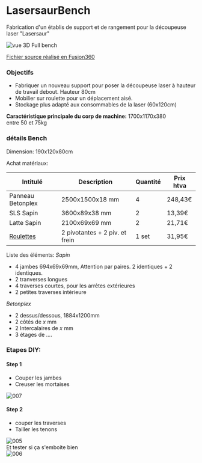 # LasersaurBench
Fabrication d'un établis de support et de rangement pour la découpeuse laser "Lasersaur"

![vue 3D Full bench](https://github.com/openfab-lab/LasersaurBench/blob/master/img/LZ003.jpg)

[Fichier source réalisé en Fusion360](https://myhub.autodesk360.com/ue299040b/g/projects/2016022225246676/data/dXJuOmFkc2sud2lwcHJvZDpmcy5mb2xkZXI6Y28uY0pfVnRvcERSY0NOV0U3YmtBbFlaQQ/DTcd89eQTae9056e860014be22fe5fe5956a?show=overview&viewState=NoIgbgDAdAjCA0IDeAdEAXAngBwKZoC40ARXAZwEsBzAOzXjQEMyzd1C0AOTgJgE5cuTjAC0Adh4BmXCIAsAMwBGkkZwCsANhliNCsRAAmisWvmc0AXwQ0ArgBs78NXxhqofNZJg9ZfP--hJWVcoNTExGG8IYPVZWUDgtzCeHghkvkk1VwSQsP1uNRjPTngYJxc3Dy8eNXhoCAaIKTVGho0xPg1JHg1akXq0htluHmEausQAewQBhubWiHbO7t74fqgGluiRsdqICZEyuSgejRS1GRgNA6PZE40zmsvrkARXxARgAF0voA)


### Objectifs

- Fabriquer un nouveau support pour poser la découpeuse laser à hauteur de travail debout. Hauteur 80cm   
- Mobilier sur roulette pour un déplacement aisé. 
- Stockage plus adapté aux consommables de la laser (60x120cm)

**Caractéristique principale du corp de machine:**
1700x1170x380  
entre 50 et 75kg  



### détails Bench

Dimension: 190x120x80cm  

Achat matériaux:   

Intitulé  | Description | Quantité  |  Prix htva 
------|------|---|---
Panneau Betonplex | 2500x1500x18 mm| 4 | 248,43€
SLS Sapin  | 3600x89x38 mm  | 2 | 13,39€
Latte Sapin | 2100x69x69 mm | 2 | 21,71€
[Roulettes](https://www.kaiserkraft.be/roues-et-roulettes/roulettes-pivotantes-roulettes-fixes/bandage-caoutchouc-thermoplastique-jeu-complet/p/M50182/?PC=6EMA&LC=Shop-eMail_Order-confirmation) | 2 pivotantes + 2 piv. et frein | 1 set | 31,95€

Liste des éléments:
*Sapin*
- 4 jambes 694x69x69mm, Attention par paires. 2 identiques + 2 identiques.  
- 2 tranverses longues
- 4 traverses courtes, pour les arrêtes extérieures
- 2 petites traverses intérieure

*Betonplex*
- 2 dessus/dessous, 1884x1200mm
- 2 côtés de _x_ mm
- 2 Intercalaires de _x_ mm
- 3 étages de ....



### Etapes DIY:
#### Step 1
- Couper les jambes
- Creuser les mortaises

![007](https://github.com/openfab-lab/LasersaurBench/blob/master/img/LZ007.jpg) 

#### Step 2
- couper les traverses
- Tailler les tenons

![005](https://github.com/openfab-lab/LasersaurBench/blob/master/img/LZ005.jpg)    
Et tester si ça s'emboite bien  
![006](https://github.com/openfab-lab/LasersaurBench/blob/master/img/LZ006.jpg) 
